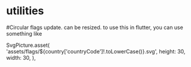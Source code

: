 # utilities
#Circular flags update. can be resized. to use this in flutter, you can use something like

SvgPicture.asset(
      'assets/flags/${country['countryCode']!.toLowerCase()}.svg',
      height: 30,
      width: 30,
 ),
